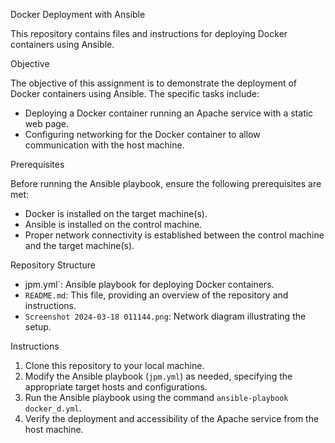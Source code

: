  Docker Deployment with Ansible

 This repository contains files and instructions for deploying Docker containers using Ansible.

 Objective

 The objective of this assignment is to demonstrate the deployment of Docker containers using Ansible. The specific tasks include:

- Deploying a Docker container running an Apache service with a static web page.
- Configuring networking for the Docker container to allow communication with the host machine.


Prerequisites

 Before running the Ansible playbook, ensure the following prerequisites are met:

- Docker is installed on the target machine(s).
- Ansible is installed on the control machine.
- Proper network connectivity is established between the control machine and the target machine(s).

 Repository Structure

- jpm.yml`: Ansible playbook for deploying Docker containers.
- `README.md`: This file, providing an overview of the repository and instructions.
- `Screenshot 2024-03-18 011144.png`: Network diagram illustrating the setup.

 Instructions

1. Clone this repository to your local machine.
2. Modify the Ansible playbook (`jpm.yml`) as needed, specifying the appropriate target hosts and configurations.
3. Run the Ansible playbook using the command `ansible-playbook docker_d.yml`.
4. Verify the deployment and accessibility of the Apache service from the host machine.
